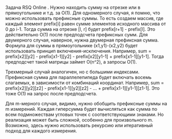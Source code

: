 Задача RSQ Online . Нужно находить сумму на отрезке или в прямоугольнике и т.д. за O(1). Для одномерного случая, я
помню, что можно использовать префиксные суммы. То есть создаем массив, где каждый элемент prefix[i] равен сумме
элементов исходного массива от 0 до i-1. Тогда сумма на отрезке [l, r] будет prefix[r+1] - prefix[l]. Это действительно
O(1) после предподсчета префиксных сумм.
Для двумерного случая, наверное, нужна двумерная префиксная сумма. Формула для суммы в прямоугольнике (x1,y1)-(x2,y2)
будет использовать принцип включения-исключения. Например, sum = prefix[x2][y2] - prefix[x1-1][y2] - prefix[x2][y1-1] +
prefix[x1-1][y1-1]. Тогда предподсчет такой матрицы займет O(n^2), а запросы O(1).

Трехмерный случай аналогичен, но с большими индексами. Префиксная сумма для параллелепипеда будет включать восемь
слагаемых, в зависимости от комбинаций координат. Например, sum = prefix[x2][y2][z2] - prefix[x1-1][y2][z2] - ... +
prefix[x1-1][y1-1][z1-1]. Это тоже O(1) на запрос после предподсчета.

Для m-мерного случая, видимо, нужно обобщить префиксные суммы на m измерений. Каждая гиперсумма будет вычисляться как
сумма по всем подмножествам угловых точек с соответствующими знаками. Но реализация может быть сложной, особенно для
произвольного m. Возможно, здесь нужно использовать рекурсию или итеративный подход для каждого измерения.




